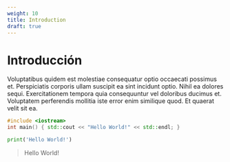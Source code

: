 ```yaml
---
weight: 10
title: Introduction
draft: true
---
```


# Introducción

Voluptatibus quidem est molestiae consequatur optio occaecati possimus et. Perspiciatis corporis ullam suscipit ea sint incidunt optio. Nihil ea dolores sequi. Exercitationem tempora quia consequuntur vel doloribus ducimus et. Voluptatem perferendis mollitia iste error enim similique quod. Et quaerat velit sit ea.

```cpp
#include <iostream>
int main() { std::cout << "Hello World!" << std::endl; }
```

```python
print('Hello World!')
```

> Hello World!
